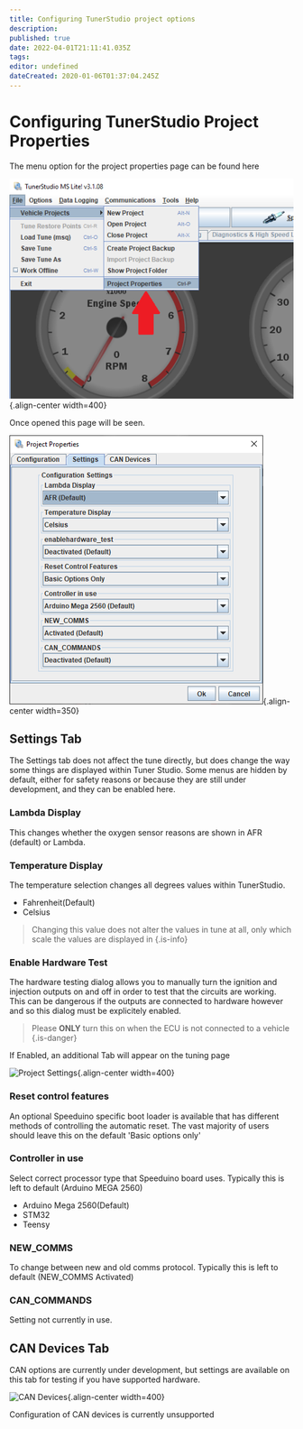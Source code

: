 ```yaml
---
title: Configuring TunerStudio project options
description: 
published: true
date: 2022-04-01T21:11:41.035Z
tags: 
editor: undefined
dateCreated: 2020-01-06T01:37:04.245Z
---
```


# Configuring TunerStudio Project Properties

The menu option for the project properties page can be found here

![ts_9_2.png](/img/TunerStudio/ts_9_2.png){.align-center width=400}

Once opened this page will be seen. 

![ts_4_2.png](/img/TunerStudio/ts_4_2.png){.align-center width=350}

## Settings Tab
The Settings tab does not affect the tune directly, but does change the way some things are displayed within Tuner Studio. Some menus are hidden by default, either for safety reasons or because they are still under development, and they can be enabled here.

### Lambda Display
This changes whether the oxygen sensor reasons are shown in AFR (default) or Lambda.

### Temperature Display
The temperature selection changes all degrees values within TunerStudio. 

-   Fahrenheit(Default)
-   Celsius

> Changing this value does not alter the values in tune at all, only which scale the values are displayed in
{.is-info}


### Enable Hardware Test
The hardware testing dialog allows you to manually turn the ignition and injection outputs on and off in order to test that the circuits are working. This can be dangerous if the outputs are connected to hardware however and so this dialog must be explicitely enabled. 

> Please **ONLY** turn this on when the ECU is not connected to a vehicle
{.is-danger}

If Enabled, an additional Tab will appear on the tuning page 

![Project Settings](/img/TunerStudio/TS_project_settings.png){.align-center width=400}

### Reset control features
An optional Speeduino specific boot loader is available that has different methods of controlling the automatic reset. The vast majority of users should leave this on the default 'Basic options only'

### Controller in use
Select correct processor type that Speeduino board uses. Typically this is left to default (Arduino MEGA 2560)

-   Arduino Mega 2560(Default)
-   STM32
-   Teensy

### NEW_COMMS
To change between new and old comms protocol. Typically this is left to default (NEW_COMMS Activated)

### CAN_COMMANDS
Setting not currently in use.

## CAN Devices Tab

CAN options are currently under development, but settings are available on this tab for testing if you have supported hardware.

![CAN Devices](/img/TunerStudio/TS_CAN_settings.png){.align-center width=400}

Configuration of CAN devices is currently unsupported